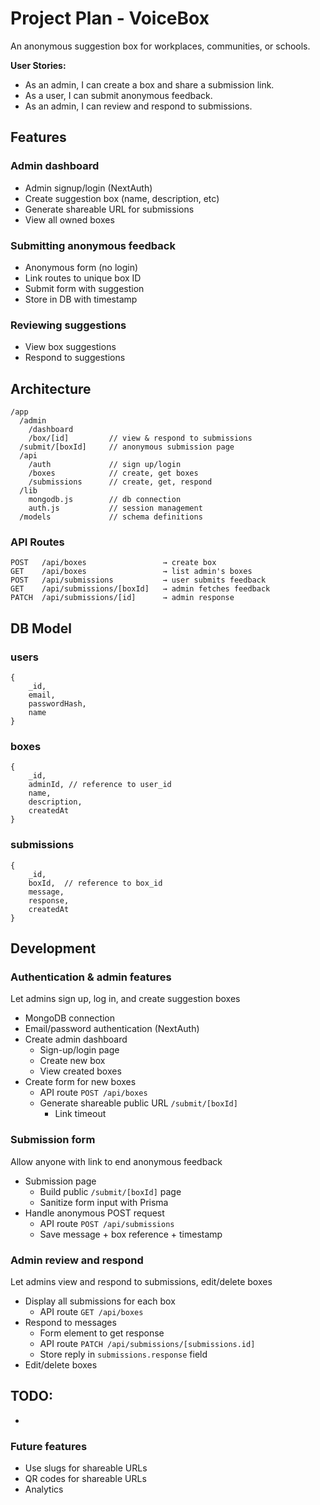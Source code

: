 # Project Plan - VoiceBox
An anonymous suggestion box for workplaces, communities, or schools.

**User Stories:**
- As an admin, I can create a box and share a submission link.
- As a user, I can submit anonymous feedback.
- As an admin, I can review and respond to submissions.

## Features
### Admin dashboard
- Admin signup/login (NextAuth)
- Create suggestion box (name, description, etc)
- Generate shareable URL for submissions
- View all owned boxes

### Submitting anonymous feedback
- Anonymous form (no login)
- Link routes to unique box ID
- Submit form with suggestion
- Store in DB with timestamp

### Reviewing suggestions
- View box suggestions
- Respond to suggestions

## Architecture
```
/app
  /admin
    /dashboard
    /box/[id]         // view & respond to submissions
  /submit/[boxId]     // anonymous submission page
  /api
    /auth             // sign up/login
    /boxes            // create, get boxes
    /submissions      // create, get, respond
  /lib
    mongodb.js        // db connection
    auth.js           // session management
  /models             // schema definitions
```

### API Routes
```
POST   /api/boxes                 → create box
GET    /api/boxes                 → list admin's boxes
POST   /api/submissions           → user submits feedback
GET    /api/submissions/[boxId]   → admin fetches feedback
PATCH  /api/submissions/[id]      → admin response
```

## DB Model
### users
```
{
    _id,
    email,
    passwordHash,
    name
}
```

### boxes
```
{
    _id,
    adminId, // reference to user_id
    name,
    description,
    createdAt
}
```

### submissions
```
{
    _id,
    boxId,  // reference to box_id
    message,
    response,
    createdAt
}
```

## Development
### Authentication & admin features
Let admins sign up, log in, and create suggestion boxes
- MongoDB connection
- Email/password authentication (NextAuth)
- Create admin dashboard
  - Sign-up/login page
  - Create new box
  - View created boxes
- Create form for new boxes
  - API route `POST /api/boxes`
  - Generate shareable public URL `/submit/[boxId]`
    - Link timeout

### Submission form
Allow anyone with link to end anonymous feedback
- Submission page
  - Build public `/submit/[boxId]` page
  - Sanitize form input with Prisma
- Handle anonymous POST request
  - API route `POST /api/submissions`
  - Save message + box reference + timestamp

### Admin review and respond
Let admins view and respond to submissions, edit/delete boxes
- Display all submissions for each box
  - API route `GET /api/boxes`
- Respond to messages
  - Form element to get response
  - API route `PATCH /api/submissions/[submissions.id]`
  - Store reply in `submissions.response` field
- Edit/delete boxes

## TODO:
- 

### Future features
- Use slugs for shareable URLs
- QR codes for shareable URLs
- Analytics
